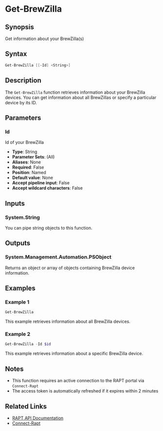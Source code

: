 # Get-BrewZilla

## Synopsis

Get information about your BrewZilla(s)

## Syntax

```powershell
Get-BrewZilla [[-Id] <String>]
```

## Description

The `Get-BrewZilla` function retrieves information about your BrewZilla devices. You can get information about all BrewZillas or specify a particular device by its ID.

## Parameters

### Id

Id of your BrewZilla

- **Type**: String
- **Parameter Sets**: (All)
- **Aliases**: None
- **Required**: False
- **Position**: Named
- **Default value**: None
- **Accept pipeline input**: False
- **Accept wildcard characters**: False

## Inputs

### System.String

You can pipe string objects to this function.

## Outputs

### System.Management.Automation.PSObject

Returns an object or array of objects containing BrewZilla device information.

## Examples

### Example 1

```powershell
Get-BrewZilla
```

This example retrieves information about all BrewZilla devices.

### Example 2

```powershell
Get-BrewZilla -Id $id
```

This example retrieves information about a specific BrewZilla device.

## Notes

- This function requires an active connection to the RAPT portal via `Connect-Rapt`
- The access token is automatically refreshed if it expires within 2 minutes

## Related Links

- [RAPT API Documentation](https://api.rapt.io/index.html)
- [Connect-Rapt](Connect-Rapt.md)

